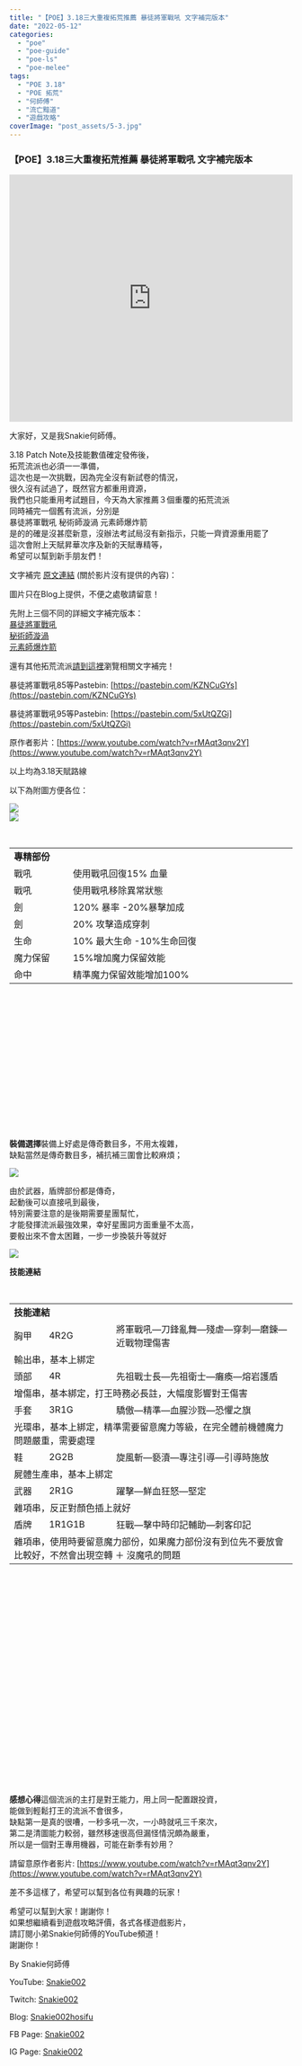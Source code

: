 ```yaml
---
title: "【POE】3.18三大重複拓荒推薦 暴徒將軍戰吼 文字補完版本"
date: "2022-05-12"
categories: 
  - "poe"
  - "poe-guide"
  - "poe-ls"
  - "poe-melee"
tags: 
  - "POE 3.18"
  - "POE 拓荒"
  - "何師傅"
  - "流亡黯道"
  - "遊戲攻略"
coverImage: "post_assets/5-3.jpg"
---
```


### 【POE】3.18三大重複拓荒推薦 暴徒將軍戰吼 文字補完版本

<iframe width="100%" height="440"src="https://www.youtube.com/embed/2uG--MFa9fc"
  title="YouTube video player" frameborder="0" allow="accelerometer; autoplay;
  clipboard-write; encrypted-media; gyroscope; picture-in-picture; web-share"
  referrerpolicy="strict-origin-when-cross-origin" allowfullscreen></iframe>

  
大家好，又是我Snakie何師傅。  

  
3.18 Patch Note及技能數值確定發佈後，  
拓荒流派也必須一一準備，  
這次也是一次挑戰，因為完全沒有新試卷的情況，  
很久沒有試過了，既然官方都重用資源，  
我們也只能重用考試題目，今天為大家推薦３個重覆的拓荒流派  
同時補完一個舊有流派，分別是  
暴徒將軍戰吼 秘術師漩渦 元素師爆炸箭  
是的的確是沒甚麼新意，沒辦法考試局沒有新指示，只能一齊資源重用罷了  
這次會附上天賦昇華次序及新的天賦專精等，  
希望可以幫到新手朋友們！  

  
文字補完 [原文連結](https://snakie002hosifu.blog/3-18pre/) (關於影片沒有提供的內容)：  

  
圖片只在Blog上提供，不便之處敬請留意！  

  
先附上三個不同的詳細文字補完版本：  
[暴徒將軍戰吼](https://snakie002hosifu.blog/3-18pre1/)  
[秘術師漩渦](https://snakie002hosifu.blog/3-18pre2/)  
[元素師爆炸箭](https://snakie002hosifu.blog/3-18pre3/)  

  
還有其他拓荒流派[請到這裡](https://snakie002hosifu.blog/category/poe-%e6%8b%93%e8%8d%92%e7%b2%be%e9%81%b8/)瀏覽相關文字補完！  

  
暴徒將軍戰吼85等Pastebin: [https://pastebin.com/KZNCuGYs](https://pastebin.com/KZNCuGYs)  

  
暴徒將軍戰吼95等Pastebin: [https://pastebin.com/5xUtQZGi](https://pastebin.com/5xUtQZGi)  

  
原作者影片：[https://www.youtube.com/watch?v=rMAqt3qnv2Y](https://www.youtube.com/watch?v=rMAqt3qnv2Y)  

  
以上均為3.18天賦路線  

  
以下為附圖方便各位：  

  
![](post_assets/1-2-1024x767.png)  
![](post_assets/2-2.png)  

  
   
  
  
  
  
  
  
  
  
  
  
  
  
  
  
  
  
  
  
  
  
  
  
  
  
  
  
  
  
  
  
  
  
  
  

<table style="height: 469px;" width="815"><tbody><tr><td colspan="2" width="517"><strong>專精部份</strong></td></tr><tr><td width="97">戰吼</td><td width="420">使用戰吼回復15% 血量</td></tr><tr><td width="97">戰吼</td><td width="420">使用戰吼移除異常狀態</td></tr><tr><td width="97">劍</td><td width="420">120% 暴率 -20%暴擊加成</td></tr><tr><td width="97">劍</td><td width="420">20% 攻擊造成穿刺</td></tr><tr><td width="97">生命</td><td width="420">10% 最大生命 -10%生命回復</td></tr><tr><td width="97">魔力保留</td><td width="420">15%增加魔力保留效能</td></tr><tr><td width="97">命中</td><td width="420">精準魔力保留效能增加100%</td></tr></tbody></table>

  
   

  
**裝備選擇**裝備上好處是傳奇數目多，不用太複雜，  
缺點當然是傳奇數目多，補抗補三圍會比較麻煩；  

  
![](post_assets/3-2.png)  

  
由於武器，盾牌部份都是傳奇，  
起動後可以直接吼到最後，  
特別需要注意的是後期需要星團幫忙，  
才能發揮流派最強效果，幸好星團詞方面重量不太高，  
要骰出來不會太困難，一步一步換裝升等就好  

  
![](post_assets/4-2.png)  

  
**技能連結**  

  
   
  
  
  
  
  
  
  
  
  
  
  
  
  
  
  
  
  
  
  
  
  
  
  
  
  
  
  
  
  
  
  
  
  
  
  
  
  
  
  
  
  
  
  
  
  
  
  
  
  
  
  
  
  
  

<table style="height: 856px;" width="821"><tbody><tr><td colspan="3" width="604"><strong>技能連結</strong></td></tr><tr><td width="59">胸甲</td><td width="120">4R2G</td><td width="425">將軍戰吼—刀鋒亂舞—殘虐—穿刺—磨鍊—近戰物理傷害</td></tr><tr><td colspan="3" width="604">輸出串，基本上綁定</td></tr><tr><td width="59">頭部</td><td width="120">4R</td><td width="425">先祖戰士長—先祖衛士—癱瘓—熔岩護盾</td></tr><tr><td colspan="3" width="604">增傷串，基本綁定，打王時務必長註，大幅度影響對王傷害</td></tr><tr><td width="59">手套</td><td width="120">3R1G</td><td width="425">驕傲—精準—血腥沙戮—恐懼之旗</td></tr><tr><td colspan="3" width="604">光環串，基本上綁定，精準需要留意魔力等級，在完全體前機體魔力問題嚴重，需要處理</td></tr><tr><td width="59">鞋</td><td width="120">2G2B</td><td width="425">旋風斬—褻瀆—專注引導—引導時施放</td></tr><tr><td colspan="3" width="604">屍體生產串，基本上綁定</td></tr><tr><td width="59">武器</td><td width="120">2R1G</td><td width="425">躍擊—鮮血狂怒—堅定</td></tr><tr><td colspan="3" width="604">雜項串，反正對顏色插上就好</td></tr><tr><td width="59">盾牌</td><td width="120">1R1G1B</td><td width="425">狂戰—擊中時印記輔助—刺客印記</td></tr><tr><td colspan="3" width="604">雜項串，使用時要留意魔力部份，如果魔力部份沒有到位先不要放會比較好，不然會出現空轉 ＋ 沒魔吼的問題</td></tr></tbody></table>

  
**感想心得**這個流派的主打是對王能力，用上同一配置跟投資，  
能做到輕鬆打王的流派不會很多，  
缺點第一是真的很嘈，一秒多吼一次，一小時就吼三千來次，  
第二是清圖能力較弱，雖然移速很高但漏怪情況頗為嚴重，  
所以是一個對王專用機器，可能在新季有妙用？  

  
請留意原作者影片: [https://www.youtube.com/watch?v=rMAqt3qnv2Y](https://www.youtube.com/watch?v=rMAqt3qnv2Y)  

  
差不多這樣了，希望可以幫到各位有興趣的玩家！  

  
希望可以幫到大家！謝謝你！  
如果想繼續看到遊戲攻略評價，各式各樣遊戲影片，  
請訂閱小弟Snakie何師傅的YouTube頻道！  
謝謝你！  

  
By Snakie何師傅  

  
YouTube: [Snakie002](https://www.youtube.com/channel/UCDOMLG_RBSoqVHK3sIYJeLA)  

  
Twitch: [Snakie002](https://www.twitch.tv/snakie002/)  

  
Blog: [Snakie002hosifu](https://snakie002hosifu.blog/)  

  
FB Page: [Snakie002](https://www.facebook.com/Snakie002/)  

  
IG Page: [Snakie002](https://www.instagram.com/snakie002/)
